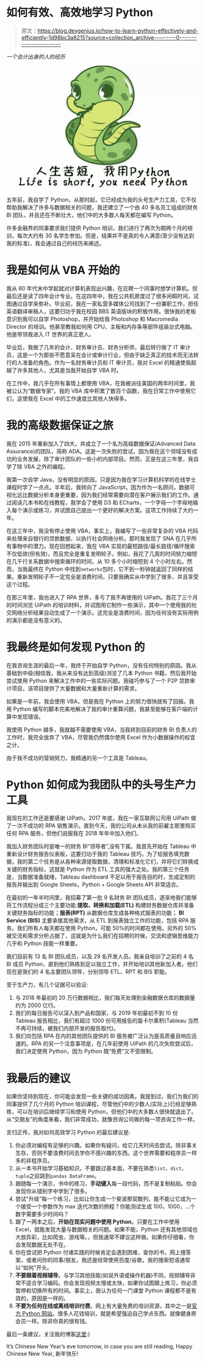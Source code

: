 # 如何有效、高效地学习 Python

> 原文：<https://blog.devgenius.io/how-to-learn-python-effectively-and-efficiently-1d98bc3a8215?source=collection_archive---------0----------------------->

*一个会计出身的人的经历*

![](img/e6b409b2cd1c575c3bbbad9bd965dd42.png)

五年前，我自学了 Python，从那时起，它已经成为我的头号生产力工具，它不仅帮助我解决了许多与数据相关的问题，我还建立了一个由 40 多名员工组成的财务 BI 团队，并且还在不断壮大，他们中的大多数人每天都在编写 Python。

许多金融界的同事要求我们提供 Python 培训，我们进行了两次为期两个月的培训，每次大约有 30 名学生参加。但是，结果并不是真的令人满意(至少没有达到我的标准)，我会通过自己的经历来阐述。

# 我是如何从 VBA 开始的

我从 80 年代末中学起就对计算机表现出兴趣，在应聘一个同事时想学计算机。但最后还是读了四年会计专业。在这四年中，我在公共机房度过了很多闲暇时间，试图通过自学来弥补。毕业前，我在一家私营多媒体公司找到了一份兼职工作，担任英语翻译审稿人，这要归功于我在校园 BBS 英语版块的积极作用。很快我的老板意识到我可以自学 Photoshop，并开始给我 Photoshop 和 Macromedia Director 的培训。他甚至教我如何用 CPU、主板和内存条等部件组装台式电脑。他是带领我进入 IT 世界的真正恩人。

毕业后，我做了几年的会计、财务审计员、财务分析师，最后转行做了 IT 审计员，这是一个为那些不愿意呆在会计或审计行业，但由于缺乏真正的技术而无法转行的人准备的角色。作为一名财务审计员和 IT 审计员，我对 Excel 的精通使我超越了许多其他人，尤其是当我开始自学 VBA 时。

在工作中，我几乎在所有事情上都使用 VBA，在我被派往美国的两年时间里，我被公认为“数据专家”。我的 VBA 库中积累了数百个函数，我在日常工作中使用它们，这使我在 Excel 中的工作速度比其他人快得多。

# 我的高级数据保证之旅

我在 2015 年重新加入了四大，并成立了一个名为高级数据保证(Advanced Data Assurance)的团队，简称 ADA。这是一次失败的尝试，因为我在这个领域没有成功的业务发展，除了审计团队的一些小的内部项目。然而，正是在这三年里，我自学了除 VBA 之外的编程。

我第一次自学 Java，没有明显的原因，只是因为我在学习计算机科学的在线学士课程时学了一点点。半年后，我转向了 JavaScript，因为作为一名顾问，数据可视化远比数据分析本身更重要，因为我们经常需要向潜在客户展示我们的工作。通过阅读几本书和在线教程，我学会了使用 D3 和 ECharts，一个字母一个字母地输入每个演示或练习，并试图自己提出一个更好的解决方案。这项工作持续了大约一年。

在这三年中，我没有停止使用 VBA，事实上，我编写了一些非常复杂的 VBA 代码来处理来自银行的贷款数据，以执行社会网络分析。那时我发现了 SNA 在几乎所有事物中的潜力。现在回想起来，我在 VBA 实现的最短路径/最长路径/循环搜索不仅低效(但有效)，而且完全是重复发明轮子。例如，我花了几周的时间努力缩短在几千行关系数据中搜索循环的时间，从 10 多个小时缩短到 4 个小时左右。然而，当我最终在 Python 中找到`networkx`包时，它不到一秒钟就返回了同样的结果。重新发明轮子不一定完全是浪费时间，只要我确实从中学到了很多，并且享受这个过程。

在那三年里，我也进入了 RPA 世界，多亏了我不再使用的 UiPath。我花了三个月的时间浏览 UiPath 的培训材料，并试图用它制作一些演示，其中一个使用我的社交网络分析结果自动生成了一个演示。这完全是浪费时间，因为任何没有实际用例的演示都是没有意义的。

# 我最终是如何发现 Python 的

在我咨询生涯的最后一年，我终于开始自学 Python，没有任何特别的原因。我从基础到中级(相信我，我从来没有达到高级)浏览了几本 Python 书籍，然后我开始尝试使用 Python 来解决工作中的一些实际问题。我碰巧参与了一个 P2P 贷款审计项目，该项目提供了大量数据和大量重新计算的需求。

如果是一年前，我会使用 VBA，但是我在 Python 上的努力很快就有了回报。我用 Python 编写的脚本完美地解决了我的审计重算问题，我甚至能够在客户端的计算中发现错误。

我使用 Python 越多，我就越不需要使用 VBA，当我转到目前的财务 BI 负责人的工作时，我完全放弃了 VBA，尽管我仍然偶尔使用 Excel 作为小数据操作的权宜之计。

由于我不成功的营销努力，我精通的另一个工具是 Tableau。

# Python 如何成为我团队中的头号生产力工具

我现在的工作还是要感谢 UiPath。2017 年底，我在一家互联网公司用 UiPath 做了一次不成功的 RPA 销售演示。直到今天，我的公司从未从我的前雇主那里购买任何 RPA 服务，但他们说服我在 2018 年年中加入他们。

我加入财务团队时是唯一的财务 BI“领导者”,没有下属。我首先开始在 Tableau 中重新设计财务报告仪表板，这要归功于我的 Tableau 技巧。为了给报告填充数据，我的第二个任务是从各种来源提取数据，清理和标准化它们，并将它们转换成关键的财务指标，这就是 Python 作为 ETL 工具的强大之处。我的第三个任务是，当数据准备就绪，Tableau dashboard 不足以用于报告目的时，生成定制的报告并输出到 Google Sheets，Python + Google Sheets API 非常适合。

在最初的一年半时间里，我招募了第一批 9 名财务 BI 团队成员，逐渐地我们能够将工作流程分成三个主要功能:**提取、转换和加载(ETL)** 构建财务数据仓库并准备关键财务指标的功能；**报表(RPT)** 从数据仓库生成各种格式报表的功能； **BI Service (BIS)** 主要承接其他需求，从 ETL 到报表独立工作的功能，包括 RPA 服务。我们所有人每天都在使用 Python，可能 50%的时间都在使用。另外的 50%被交流和需求分析占据了，这就是为什么我们在招聘的时候，交流和逻辑思维能力几乎和 Python 技能一样重要。

我们目前有 13 名 BI 团队成员，以及 29 名开发人员。我亲自培训了之前的 4 名 BI 成员 Python，直到他们熟练到足以独立工作，并开始培训其他新加入者。他们现在是我们的 4 名主要团队领导，分别领导 ETL、RPT 和 BIS 职能。

至于生产力，有几个证据可以验证:

1.  与 2018 年最初的 20 万行数据相比，我们每天处理到金融数据仓库的数据量约为 2000 亿行。
2.  我们的每日报告可以深入到产品和国家，与 2019 年初最初不到 10 份 Tableau 报告相比，我们有超过 1000 份可用报告的笛卡尔乘积(Tableau 当然不再可持续，被我们内部开发的报告取代)。
3.  我们向包括 RPA 在内的其他团队提供的 BI 服务被广泛认为是高质量且响应迅速的。RPA 的另一个注意事项是，在几年前使用 UiPath 的几次失败尝试后，我们决定使用 Python，因为 Python 既“免费”又不受限制。

# **我最后的建议**

如果你坚持到现在，你可能会发现一些关键的成功因素。我提到过，我们为我们的同事提供了几个月的 Python 培训课程，尽管他们中的少数人(实际上)已经足够熟练，可以在培训后继续学习和使用 Python，但他们中的大多数人很快就退出了。从“交朋友”的角度来看，我们非常成功，就像咨询公司做的每一项咨询工作一样。

言归正传，我对如何高效学习 Python 的最后建议是:

1.  你必须对编程有足够的兴趣。如果你有疑问，给它几天时间去尝试。除非事关生存，否则不要浪费时间去学你不感兴趣的东西。这个世界需要和程序员一样多的非程序员。
2.  从一本书开始学习基础知识。不要跳过基本面，不要在熟悉`list`、`dict`、`tuple`之前跳到`pandas DataFrame`。
3.  跟随每一个演示，书中的练习，**手动键入**每一段代码，而不是复制粘贴。你会发现你从错别字中学到了很多。
4.  尝试“升级”每一个练习，比如让你生成一个斐波那契数列，能不能让它成为一个接受一个参数作为 max 迭代次数的例程？你能测试生成 100，1000，…个数字需要多少时间吗？
5.  跟了一两本之后，**开始在现实问题中使用 Python**。只要在工作中使用 Excel，就能发现大量与数据相关的问题。如果不能，Python 还有其他领域也大放异彩，比如爬虫、游戏等。，但我通常不建议这样做。如果你仔细看，你会发现数据无处不在。
6.  你在尝试把 Python 付诸实践的时候肯定会遇到困难，查你的书，网上搜答案，或者问你的同事/朋友。我还是经常使用百度/谷歌，我的搜索短语通常以“如何”开头。
7.  **不要跟着视频辅导**。与学习其他技能(如说外语或操作机器)不同，视频辅导非常不适合学习编码。你会发现视频太慢或太快，如果你试图跟上练习，你必须暂停和切换所有的时间。事实上，我认为任何一门课堂 Python 课程都不是有效的，原因是一样的。
8.  **不要为任何在线或离线培训付费**。网上有大量免费的培训资源，其中之一是[官方 Python 网站](https://wiki.python.org/moin/BeginnersGuide)。很多人花钱培训，就是希望强迫自己学点东西。就像健身房会员一样。除非你真的很有钱。

最后一条建议，关注我的博客[这里](https://medium.com/@liaoshian):)

It’s Chinese New Year’s eve tomorrow, in case you are still reading, Happy Chinese New Year, 新年快乐!